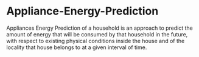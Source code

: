 # Appliance-Energy-Prediction
Appliances Energy Prediction of a household is an approach to predict the amount of energy that will be consumed by that household in the future, with respect to existing physical conditions inside the house and of the locality that house belongs to at a given interval of time.
